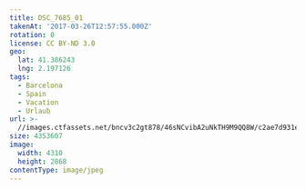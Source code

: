 ```yaml
---
title: DSC_7685_01
takenAt: '2017-03-26T12:57:55.000Z'
rotation: 0
license: CC BY-ND 3.0
geo:
  lat: 41.386243
  lng: 2.197126
tags:
  - Barcelona
  - Spain
  - Vacation
  - Urlaub
url: >-
  //images.ctfassets.net/bncv3c2gt878/46sNCvibA2uNkTH9M9QQ8W/c2ae7d931e046b10b439fedf5d692975/dsc_7685_01_34037887076_o
size: 4353607
image:
  width: 4310
  height: 2868
contentType: image/jpeg
---
```


